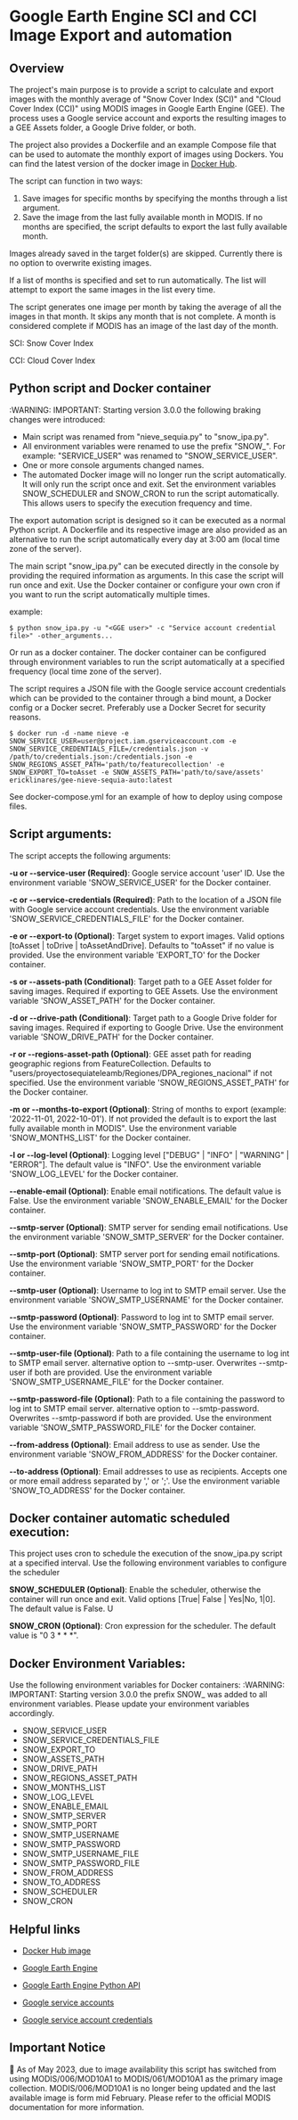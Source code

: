 # Google Earth Engine SCI and CCI Image Export and automation

## Overview

The project's main purpose is to provide a script to calculate and export images with the monthly average of "Snow Cover Index (SCI)" and "Cloud Cover Index (CCI)" using MODIS images in Google Earth Engine (GEE). The process uses a Google service account and exports the resulting images to a GEE Assets folder, a Google Drive folder, or both.

The project also provides a Dockerfile and an example Compose file that can be used to automate the monthly export of images using Dockers.
You can find the latest version of the docker image in [Docker Hub](https://hub.docker.com/r/ericklinares/gee-nieve-sequia-auto).

The script can function in two ways:

1. Save images for specific months by specifying the months through a list argument.
2. Save the image from the last fully available month in MODIS. If no months are specified, the script defaults to export the last fully available month.

Images already saved in the target folder(s) are skipped. Currently there is no option to overwrite existing images.

If a list of months is specified and set to run automatically. The list will attempt to export the same images in the list every time.

The script generates one image per month by taking the average of all the images in that month. It skips any month that is not complete. A month is considered complete if MODIS has an image of the last day of the month.

SCI: Snow Cover Index

CCI: Cloud Cover Index

## Python script and Docker container

:WARNING: IMPORTANT: Starting version 3.0.0 the following braking changes were introduced:

- Main script was renamed from "nieve_sequia.py" to "snow_ipa.py".
- All environment variables were renamed to use the prefix "SNOW\_". For example: "SERVICE_USER" was renamed to "SNOW_SERVICE_USER".
- One or more console arguments changed names.
- The automated Docker image will no longer run the script automatically. It will only run the script once and exit. Set the environment variables SNOW_SCHEDULER and SNOW_CRON to run the script automatically. This allows users to specify the execution frequency and time.

The export automation script is designed so it can be executed as a normal Python script. A Dockerfile and its respective image are also provided as an alternative to run the script automatically every day at 3:00 am (local time zone of the server).

The main script "snow_ipa.py" can be executed directly in the console by providing the required information as arguments. In this case the script will run once and exit. Use the Docker container or configure your own cron if you want to run the script automatically multiple times.

example:

`$ python snow_ipa.py -u "<GGE user>" -c "Service account credential file>" -other_arguments... `

Or run as a docker container. The docker container can be configured through environment variables to run the script automatically at a specified frequency (local time zone of the server).

The script requires a JSON file with the Google service account credentials which can be provided to the container through a bind mount, a Docker config or a Docker secret. Preferably use a Docker Secret for security reasons.

```
$ docker run -d -name nieve -e SNOW_SERVICE_USER=user@project.iam.gserviceaccount.com -e SNOW_SERVICE_CREDENTIALS_FILE=/credentials.json -v /path/to/credentials.json:/credentials.json -e SNOW_REGIONS_ASSET_PATH='path/to/featurecollection' -e SNOW_EXPORT_TO=toAsset -e SNOW_ASSETS_PATH='path/to/save/assets' ericklinares/gee-nieve-sequia-auto:latest
```

See docker-compose.yml for an example of how to deploy using compose files.

## Script arguments:

The script accepts the following arguments:

**-u or --service-user (Required)**: Google service account 'user' ID. Use the environment variable 'SNOW_SERVICE_USER' for the Docker container.

**-c or --service-credentials (Required)**: Path to the location of a JSON file with Google service account credentials. Use the environment variable 'SNOW_SERVICE_CREDENTIALS_FILE' for the Docker container.

**-e or --export-to (Optional)**: Target system to export images. Valid options [toAsset | toDrive | toAssetAndDrive]. Defaults to "toAsset" if no value is provided. Use the environment variable 'EXPORT_TO' for the Docker container.

**-s or --assets-path (Conditional)**: Target path to a GEE Asset folder for saving images. Required if exporting to GEE Assets. Use the environment variable 'SNOW_ASSET_PATH' for the Docker container.

**-d or --drive-path (Conditional)**: Target path to a Google Drive folder for saving images. Required if exporting to Google Drive. Use the environment variable 'SNOW_DRIVE_PATH' for the Docker container.

**-r or --regions-asset-path (Optional)**: GEE asset path for reading geographic regions from FeatureCollection. Defaults to "users/proyectosequiateleamb/Regiones/DPA_regiones_nacional" if not specified. Use the environment variable 'SNOW_REGIONS_ASSET_PATH' for the Docker container.

**-m or --months-to-export (Optional)**: String of months to export (example: '2022-11-01, 2022-10-01'). If not provided the default is to export the last fully available month in MODIS". Use the environment variable 'SNOW_MONTHS_LIST' for the Docker container.

**-l or --log-level (Optional)**: Logging level ["DEBUG" | "INFO" | "WARNING" | "ERROR"]. The default value is "INFO". Use the environment variable 'SNOW_LOG_LEVEL' for the Docker container.

**--enable-email (Optional)**: Enable email notifications. The default value is False. Use the environment variable 'SNOW_ENABLE_EMAIL' for the Docker container.

**--smtp-server (Optional)**: SMTP server for sending email notifications. Use the environment variable 'SNOW_SMTP_SERVER' for the Docker container.

**--smtp-port (Optional)**: SMTP server port for sending email notifications. Use the environment variable 'SNOW_SMTP_PORT' for the Docker container.

**--smtp-user (Optional)**: Username to log int to SMTP email server. Use the environment variable 'SNOW_SMTP_USERNAME' for the Docker container.

**--smtp-password (Optional)**: Password to log int to SMTP email server. Use the environment variable 'SNOW_SMTP_PASSWORD' for the Docker container.

**--smtp-user-file (Optional)**: Path to a file containing the username to log int to SMTP email server. alternative option to --smtp-user. Overwrites --smtp-user if both are provided. Use the environment variable 'SNOW_SMTP_USERNAME_FILE' for the Docker container.

**--smtp-password-file (Optional)**: Path to a file containing the password to log int to SMTP email server. alternative option to --smtp-password. Overwrites --smtp-password if both are provided. Use the environment variable 'SNOW_SMTP_PASSWORD_FILE' for the Docker container.

**--from-address (Optional)**: Email address to use as sender. Use the environment variable 'SNOW_FROM_ADDRESS' for the Docker container.

**--to-address (Optional)**: Email addresses to use as recipients. Accepts one or more email address separated by ',' or ';'. Use the environment variable 'SNOW_TO_ADDRESS' for the Docker container.

## Docker container automatic scheduled execution:

This project uses cron to schedule the execution of the snow_ipa.py script at a specified interval. Use the following environment variables to configure the scheduler

**SNOW_SCHEDULER (Optional)**: Enable the scheduler, otherwise the container will run once and exit. Valid options [True| False | Yes|No, 1|0]. The default value is False. U

**SNOW_CRON (Optional)**: Cron expression for the scheduler. The default value is "0 3 \* \* \*".

## Docker Environment Variables:

Use the following environment variables for Docker containers:
:WARNING: IMPORTANT: Starting version 3.0.0 the prefix SNOW\_ was added to all environment variables. Please update your environment variables accordingly.

- SNOW_SERVICE_USER
- SNOW_SERVICE_CREDENTIALS_FILE
- SNOW_EXPORT_TO
- SNOW_ASSETS_PATH
- SNOW_DRIVE_PATH
- SNOW_REGIONS_ASSET_PATH
- SNOW_MONTHS_LIST
- SNOW_LOG_LEVEL
- SNOW_ENABLE_EMAIL
- SNOW_SMTP_SERVER
- SNOW_SMTP_PORT
- SNOW_SMTP_USERNAME
- SNOW_SMTP_PASSWORD
- SNOW_SMTP_USERNAME_FILE
- SNOW_SMTP_PASSWORD_FILE
- SNOW_FROM_ADDRESS
- SNOW_TO_ADDRESS
- SNOW_SCHEDULER
- SNOW_CRON

## Helpful links

- [Docker Hub image](https://hub.docker.com/r/ericklinares/gee-nieve-sequia-auto)

- [Google Earth Engine](https://earthengine.google.com/)
- [Google Earth Engine Python API](https://developers.google.com/earth-engine/python_install)
- [Google service accounts](https://cloud.google.com/iam/docs/service-accounts)
- [Google service account credentials](https://cloud.google.com/iam/docs/creating-managing-service-account-keys)

## Important Notice

:bell: As of May 2023, due to image availability this script has switched from using MODIS/006/MOD10A1 to MODIS/061/MOD10A1 as the primary image collection. MODIS/006/MOD10A1 is no longer being updated and the last available image is form mid February. Please refer to the official MODIS documentation for more information.
